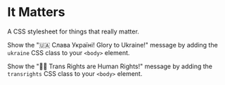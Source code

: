 # It Matters

A CSS stylesheet for things that really matter.

Show the "🇺🇦 Слава Україні! Glory to Ukraine!" message by adding the `ukraine` CSS class to your `<body>` element.

Show the "🏳️‍⚧️ Trans Rights are Human Rights!" message by adding the `transrights` CSS class to your `<body>` element.
